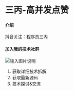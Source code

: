 # 三丙-高并发点赞

#### 介绍
抖音关注：程序员三丙

#### 加入我的技术社群
![输入图片说明](https://foruda.gitee.com/images/1723095407777051764/c97410e9_10604541.png "屏幕截图")
1.  获取详细技术拆解
2.  获取最新源码
3.  技术探讨&交流

